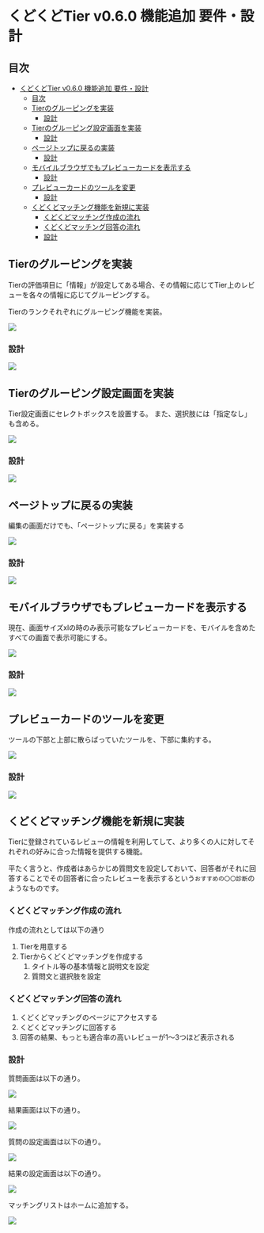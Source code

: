 # くどくどTier v0.6.0 機能追加 要件・設計
## 目次
- [くどくどTier v0.6.0 機能追加 要件・設計](#くどくどtier-v060-機能追加-要件設計)
  - [目次](#目次)
  - [Tierのグルーピングを実装](#tierのグルーピングを実装)
    - [設計](#設計)
  - [Tierのグルーピング設定画面を実装](#tierのグルーピング設定画面を実装)
    - [設計](#設計-1)
  - [ページトップに戻るの実装](#ページトップに戻るの実装)
    - [設計](#設計-2)
  - [モバイルブラウザでもプレビューカードを表示する](#モバイルブラウザでもプレビューカードを表示する)
    - [設計](#設計-3)
  - [プレビューカードのツールを変更](#プレビューカードのツールを変更)
    - [設計](#設計-4)
  - [くどくどマッチング機能を新規に実装](#くどくどマッチング機能を新規に実装)
    - [くどくどマッチング作成の流れ](#くどくどマッチング作成の流れ)
    - [くどくどマッチング回答の流れ](#くどくどマッチング回答の流れ)
    - [設計](#設計-5)

## Tierのグルーピングを実装
Tierの評価項目に「情報」が設定してある場合、その情報に応じてTier上のレビューを各々の情報に応じてグルーピングする。

Tierのランクそれぞれにグルーピング機能を実装。

![](sample.png)

### 設計

![](views-表示画面.png)

## Tierのグルーピング設定画面を実装
Tier設定画面にセレクトボックスを設置する。
また、選択肢には「指定なし」も含める。

![](sample2.png)

### 設計

![](views-設定画面.png)

## ページトップに戻るの実装
編集の画面だけでも、「ページトップに戻る」を実装する

![](sample5.png)

### 設計
![](views-設定画面.png)

## モバイルブラウザでもプレビューカードを表示する
現在、画面サイズxlの時のみ表示可能なプレビューカードを、モバイルを含めたすべての画面で表示可能にする。

![](sample3.png)

### 設計
![](views-設定画面.png)


## プレビューカードのツールを変更
ツールの下部と上部に散らばっていたツールを、下部に集約する。

![](sample4.png)

### 設計

![](views-アイコン（新）.png)


## くどくどマッチング機能を新規に実装
Tierに登録されているレビューの情報を利用してして、より多くの人に対してそれぞれの好みに合った情報を提供する機能。

平たく言うと、作成者はあらかじめ質問文を設定しておいて、回答者がそれに回答することでその回答者に合ったレビューを表示するという`おすすめの〇〇診断`のようなものです。

### くどくどマッチング作成の流れ
作成の流れとしては以下の通り

1. Tierを用意する
2. Tierからくどくどマッチングを作成する
   1. タイトル等の基本情報と説明文を設定
   2. 質問文と選択肢を設定

### くどくどマッチング回答の流れ
1. くどくどマッチングのページにアクセスする
2. くどくどマッチングに回答する
3. 回答の結果、もっとも適合率の高いレビューが1～3つほど表示される

### 設計
質問画面は以下の通り。

![](matchings-質問画面.png)

結果画面は以下の通り。

![](matchings-結果画面.png)

質問の設定画面は以下の通り。

![](matchings-質問作成画面.png)

結果の設定画面は以下の通り。

![](matchings-結果画面作成.png)

マッチングリストはホームに追加する。

![](matchings-ホーム.png)
